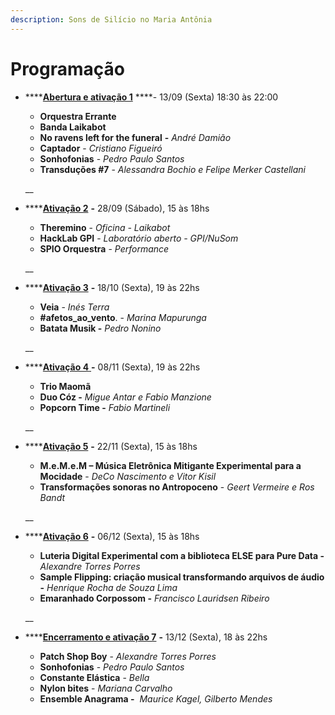 ```yaml
---
description: Sons de Silício no Maria Antônia
---
```


# Programação

* \*\*\*\*[**Abertura e ativação 1**](ativacao-1.md) ****- 13/09 \(Sexta\) 18:30 às 22:00

  * **Orquestra Errante**
  * **Banda Laikabot**
  *  **No ravens left for the funeral** **-** _André Damião_
  *  **Captador** - _Cristiano Figueiró_
  *   **Sonhofonias** - _Pedro Paulo Santos_
  * **Transduções \#7** - _Alessandra Bochio e Felipe Merker Castellani_

  \_\_

* \*\*\*\*[**Ativação 2**](ativacao-2.md) **-** 28/09 \(Sábado\), 15 às 18hs

  *  **Theremino** - _Oficina - Laikabot_
  *  **HackLab GPI** - _Laboratório aberto - GPI/NuSom_
  * **SPIO Orquestra**​ - _Performance_

  \_\_

* \*\*\*\*[**Ativação 3**](ativacao-3.md) **-** 18/10 \(Sexta\), 19 às 22hs

  * **Veia**​ - _Inés Terra_
  * **\#afetos\_ao\_vento**​. - _Marina Mapurunga_
  * **Batata Musik -** ​_Pedro Nonino_

  \_\_

* \*\*\*\*[**Ativação 4** ](ativacao-4.md)**-** 08/11 \(Sexta\), 19 às 22hs

  * **Trio Maomã**
  * **Duo Cóz -**​ _Migue Antar e Fabio Manzione_
  * **Popcorn Time -** ​_Fabio Martineli_

  \_\_

* \*\*\*\*[**Ativação 5**](ativacao-5.md) **-** 22/11 \(Sexta\), 15 às 18hs

  * **M.e.M.e.M – Música Eletrônica Mitigante Experimental para a Mocidade** ​- _DeCo Nascimento e Vitor Kisil_
  * **Transformações sonoras no Antropoceno**​ - _Geert Vermeire e Ros Bandt_

  \_\_

* \*\*\*\*[**Ativação 6**](ativacao-6.md) **-** 06/12 \(Sexta\), 15 às 18hs

  * **Luteria Digital Experimental com a biblioteca ELSE para Pure Data -** ​_Alexandre Torres Porres_
  * **Sample Flipping: criação musical transformando arquivos de áudio -** ​_Henrique Rocha de Souza Lima_
  * **Emaranhado Corpossom -** ​_Francisco Lauridsen Ribeiro_

  \_\_

* \*\*\*\*[**Encerramento e ativação 7**](encerramento-e-ativacao-7.md) **-** 13/12 \(Sexta\), 18 às 22hs
  * **Patch Shop Boy**​ - _Alexandre Torres Porres_
  * **Sonhofonias**​ - _Pedro Paulo Santos_
  * **Constante Elástica**​ - _Bella_
  * **Nylon bites**​ - _Mariana Carvalho_
  * **Ensemble Anagrama -** ​ _Maurice Kagel,  Gilberto Mendes_

